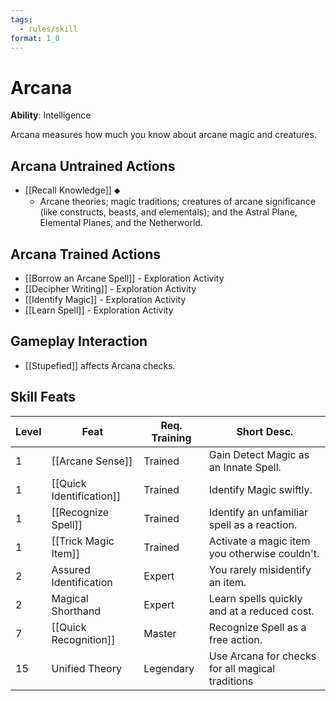 ```yaml
---
tags:
  - rules/skill
format: 1_0
---
```

# Arcana

**Ability**: Intelligence

Arcana measures how much you know about arcane magic and creatures.

## Arcana Untrained Actions

- [[Recall Knowledge]] ⬥
	- Arcane theories; magic traditions; creatures of arcane significance (like constructs, beasts, and elementals); and the Astral Plane, Elemental Planes, and the Netherworld.

## Arcana Trained Actions

- [[Borrow an Arcane Spell]] - Exploration Activity
- [[Decipher Writing]] - Exploration Activity
- [[Identify Magic]] - Exploration Activity
- [[Learn Spell]] - Exploration Activity

## Gameplay Interaction

- [[Stupefied]] affects Arcana checks.

## Skill Feats

| Level | Feat                     | Req. Training | Short Desc.                                   |
| ----- | ------------------------ | ------------- | ---------- |
| 1     | [[Arcane Sense]]         | Trained       | Gain Detect Magic as an Innate Spell.         |
| 1     | [[Quick Identification]] | Trained       | Identify Magic swiftly.                       |
| 1     | [[Recognize Spell]]      | Trained       | Identify an unfamiliar spell as a reaction.   |
| 1     | [[Trick Magic Item]]     | Trained       | Activate a magic item you otherwise couldn't. |
| 2     | Assured Identification   | Expert        | You rarely misidentify an item.               |
| 2     | Magical Shorthand        | Expert        | Learn spells quickly and at a reduced cost.   |
| 7     | [[Quick Recognition]]    | Master        | Recognize Spell as a free action.             |
| 15    |  Unified Theory          | Legendary     |  Use Arcana for checks for all magical traditions                          |
